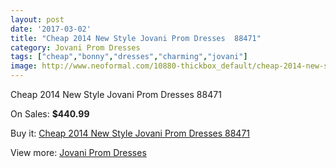 ```yaml
---
layout: post
date: '2017-03-02'
title: "Cheap 2014 New Style Jovani Prom Dresses  88471"
category: Jovani Prom Dresses
tags: ["cheap","bonny","dresses","charming","jovani"]
image: http://www.neoformal.com/10880-thickbox_default/cheap-2014-new-style-jovani-prom-dresses-88471.jpg
---
```

Cheap 2014 New Style Jovani Prom Dresses  88471

On Sales: **$440.99**
<a href="https://www.neoformal.com/en/jovani-prom-dresses-2014/3851-cheap-2014-new-style-jovani-prom-dresses-88471.html"><amp-img layout="responsive" width="600" height="600" src="//www.neoformal.com/10880-thickbox_default/cheap-2014-new-style-jovani-prom-dresses-88471.jpg" alt="Cheap 2014 New Style Jovani Prom Dresses  88471 0" /></a>
<a href="https://www.neoformal.com/en/jovani-prom-dresses-2014/3851-cheap-2014-new-style-jovani-prom-dresses-88471.html"><amp-img layout="responsive" width="600" height="600" src="//www.neoformal.com/10881-thickbox_default/cheap-2014-new-style-jovani-prom-dresses-88471.jpg" alt="Cheap 2014 New Style Jovani Prom Dresses  88471 1" /></a>

Buy it: [Cheap 2014 New Style Jovani Prom Dresses  88471](https://www.neoformal.com/en/jovani-prom-dresses-2014/3851-cheap-2014-new-style-jovani-prom-dresses-88471.html "Cheap 2014 New Style Jovani Prom Dresses  88471")

View more: [Jovani Prom Dresses](https://www.neoformal.com/en/53-jovani-prom-dresses-2014 "Jovani Prom Dresses")